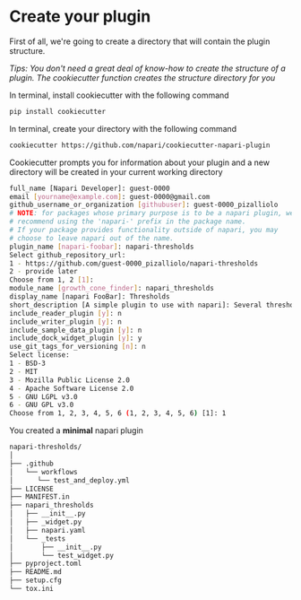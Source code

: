 # Create your plugin

First of all, we're going to create a directory that will contain the plugin structure. 

*Tips: You don't need a great deal of know-how to create the structure of a plugin. The cookiecutter function creates the structure directory for you*

In terminal, install cookiecutter with the following command

```bash
pip install cookiecutter
```

In terminal, create your directory with the following command

```bash
cookiecutter https://github.com/napari/cookiecutter-napari-plugin
```

Cookiecutter prompts you for information about your plugin and a new directory will be created in your current working directory

```bash
full_name [Napari Developer]: guest-0000
email [yourname@example.com]: guest-0000@gmail.com
github_username_or_organization [githubuser]: guest-0000_pizalliolo
# NOTE: for packages whose primary purpose is to be a napari plugin, we
# recommend using the 'napari-' prefix in the package name.
# If your package provides functionality outside of napari, you may
# choose to leave napari out of the name.
plugin_name [napari-foobar]: napari-thresholds
Select github_repository_url:
1 - https://github.com/guest-0000_pizalliolo/napari-thresholds
2 - provide later
Choose from 1, 2 [1]:
module_name [growth_cone_finder]: napari_thresholds
display_name [napari FooBar]: Thresholds
short_description [A simple plugin to use with napari]: Several thresholds available
include_reader_plugin [y]: n
include_writer_plugin [y]: n
include_sample_data_plugin [y]: n
include_dock_widget_plugin [y]: y
use_git_tags_for_versioning [n]: n
Select license:
1 - BSD-3
2 - MIT
3 - Mozilla Public License 2.0
4 - Apache Software License 2.0
5 - GNU LGPL v3.0
6 - GNU GPL v3.0
Choose from 1, 2, 3, 4, 5, 6 (1, 2, 3, 4, 5, 6) [1]: 1
```

You created a **minimal** napari plugin

```bash
napari-thresholds/
│
├── .github
│   └── workflows
│      └── test_and_deploy.yml
├── LICENSE
├── MANIFEST.in
├── napari_thresholds
│   ├── __init__.py
│   ├── _widget.py
│   ├── napari.yaml
│   └── _tests
│       ├── __init__.py
│       └── test_widget.py
├── pyproject.toml
├── README.md
├── setup.cfg
└── tox.ini
```